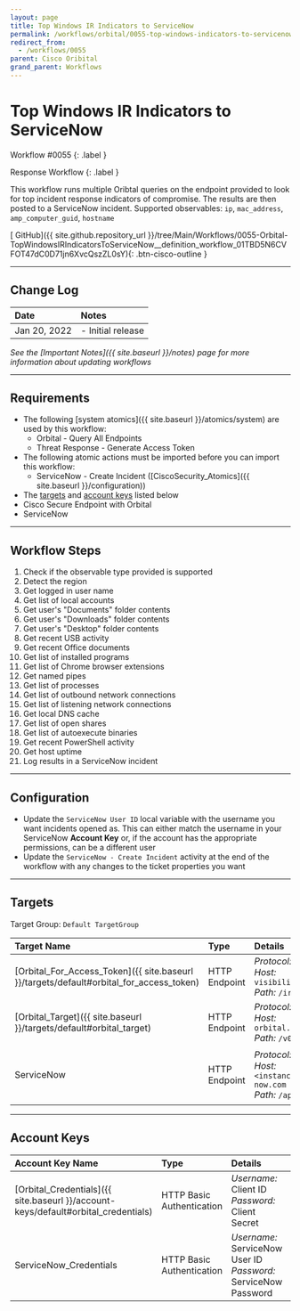 ```yaml
---
layout: page
title: Top Windows IR Indicators to ServiceNow
permalink: /workflows/orbital/0055-top-windows-indicators-to-servicenow
redirect_from:
  - /workflows/0055
parent: Cisco Oribital
grand_parent: Workflows
---
```


# Top Windows IR Indicators to ServiceNow
<div markdown="1">
Workflow #0055
{: .label }

Response Workflow
{: .label }
</div>

This workflow runs multiple Oribtal queries on the endpoint provided to look for top incident response indicators of compromise. The results are then posted to a ServiceNow incident. Supported observables: `ip`, `mac_address`, `amp_computer_guid`, `hostname`

[<i class="fab fa-github mr-1"></i> GitHub]({{ site.github.repository_url }}/tree/Main/Workflows/0055-Orbital-TopWindowsIRIndicatorsToServiceNow__definition_workflow_01TBD5N6CVFOT47dC0D71jn6XvcQszZL0sY){: .btn-cisco-outline }

---

## Change Log

| Date | Notes |
|:-----|:------|
| Jan 20, 2022 | - Initial release |

_See the [Important Notes]({{ site.baseurl }}/notes) page for more information about updating workflows_

---

## Requirements
* The following [system atomics]({{ site.baseurl }}/atomics/system) are used by this workflow:
	* Orbital - Query All Endpoints
	* Threat Response - Generate Access Token
* The following atomic actions must be imported before you can import this workflow:
	* ServiceNow - Create Incident ([CiscoSecurity_Atomics]({{ site.baseurl }}/configuration))
* The [targets](#targets) and [account keys](#account-keys) listed below
* Cisco Secure Endpoint with Orbital
* ServiceNow

---

## Workflow Steps
1. Check if the observable type provided is supported
1. Detect the region
1. Get logged in user name
1. Get list of local accounts
1. Get user's "Documents" folder contents
1. Get user's "Downloads" folder contents
1. Get user's "Desktop" folder contents
1. Get recent USB activity
1. Get recent Office documents
1. Get list of installed programs
1. Get list of Chrome browser extensions
1. Get named pipes
1. Get list of processes
1. Get list of outbound network connections
1. Get list of listening network connections
1. Get local DNS cache
1. Get list of open shares
1. Get list of autoexecute binaries
1. Get recent PowerShell activity
1. Get host uptime
1. Log results in a ServiceNow incident

---

## Configuration
* Update the `ServiceNow User ID` local variable with the username you want incidents opened as. This can either match the username in your ServiceNow **Account Key** or, if the account has the appropriate permissions, can be a different user
* Update the `ServiceNow - Create Incident` activity at the end of the workflow with any changes to the ticket properties you want

---

## Targets
Target Group: `Default TargetGroup`

| Target Name | Type | Details | Account Keys | Notes |
|:------------|:-----|:--------|:-------------|:------|
| [Orbital_For_Access_Token]({{ site.baseurl }}/targets/default#orbital_for_access_token) | HTTP Endpoint | _Protocol:_ `HTTPS`<br />_Host:_ `visibility.amp.cisco.com`<br />_Path:_ `/iroh` | Orbital_Credentials | Created by default |
| [Orbital_Target]({{ site.baseurl }}/targets/default#orbital_target) | HTTP Endpoint | _Protocol:_ `HTTPS`<br />_Host:_ `orbital.amp.cisco.com`<br />_Path:_ `/v0` | None | Created by default |
| ServiceNow | HTTP Endpoint | _Protocol:_ `HTTPS`<br />_Host:_ `<instance>.service-now.com`<br />_Path:_ `/api` | ServiceNow_Credentials | Be sure to use your instance URL |

---

## Account Keys

| Account Key Name | Type | Details | Notes |
|:-----------------|:-----|:--------|:------|
| [Orbital_Credentials]({{ site.baseurl }}/account-keys/default#orbital_credentials) | HTTP Basic Authentication | _Username:_ Client ID<br />_Password:_ Client Secret | Created by default |
| ServiceNow_Credentials | HTTP Basic Authentication | _Username:_ ServiceNow User ID<br />_Password:_ ServiceNow Password | |

